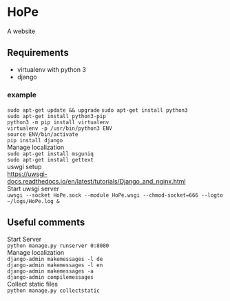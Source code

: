 # HoPe
A website  
## Requirements
- virtualenv with python 3
- django
### example
`sudo apt-get update && upgrade`
`sudo apt-get install python3`  
`sudo apt-get install python3-pip`  
`python3 -m pip install virtualenv`  
`virtualenv -p /usr/bin/python3 ENV`  
`source ENV/bin/activate`  
`pip install django`  
Manage localization  
`sudo apt-get install msguniq`  
`sudo apt-get install gettext`  
uswgi setup  
https://uwsgi-docs.readthedocs.io/en/latest/tutorials/Django_and_nginx.html  
Start uwsgi server  
`uwsgi --socket HoPe.sock --module HoPe.wsgi --chmod-socket=666 --logto ~/logs/HoPe.log &`
## Useful comments
Start Server  
`python manage.py runserver 0:8080`  
Manage localization  
`django-admin makemessages -l de`  
`django-admin makemessages -l en`  
`django-admin makemessages -a`  
`django-admin compilemessages`  
Collect static files  
`python manage.py collectstatic`
